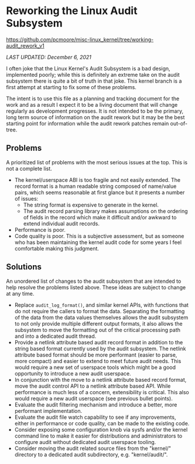 Reworking the Linux Audit Subsystem
=============================================================================
https://github.com/pcmoore/misc-linux_kernel/tree/working-audit_rework_v1

*LAST UPDATED: December 6, 2021*

I often joke that the Linux Kernel's Audit Subsystem is a bad design,
implemented poorly; while this is definitely an extreme take on the audit
subsystem there is quite a bit of truth in that joke.  This kernel branch is
a first attempt at starting to fix some of these problems.

The intent is to use this file as a planning and tracking document for the
work and as a result I expect it to be a living document that will change
regularly as development progresses.  It is not intended to be the primary,
long term source of information on the audit rework but it may be the best
starting point for information while the audit rework patches remain
out-of-tree.

## Problems

A prioritized list of problems with the most serious issues at the top.  This
is not a complete list.

- The kernel/userspace ABI is too fragile and not easily extended.  The record
format is a human readable string composed of name/value pairs, which seems
reasonable at first glance but it presents a number of issues:
  - The string format is expensive to generate in the kernel.
  - The audit record parsing library makes assumptions on the ordering of
  fields in the record which make it difficult and/or awkward to extend
  individual audit records.
- Performance is poor.
- Code quality is poor.  This is a subjective assessment, but as someone who
has been maintaining the kernel audit code for some years I feel comfortable
making this judgment.

## Solutions

An unordered list of changes to the audit subsystem that are intended to help
resolve the problems listed above.  These ideas are subject to change at any
time.

- Replace `audit_log_format()`, and similar kernel APIs, with functions that
do not require the callers to format the data.  Separating the formatting of
the data from the data values themselves allows the audit subsystem to not
only provide multiple different output formats, it also allows the subsystem
to move the formatting out of the critical processing path and into a
dedicated audit thread.
- Provide a netlink attribute based audit record format in addition to the
string based format currently used by the audit subsystem.  The netlink
attribute based format should be more performant (easier to parse, more
compact) and easier to extend to meet future audit needs.  This would require
a new set of userspace tools which might be a good opportunity to introduce a
new audit userspace.
- In conjunction with the move to a netlink attribute based record format, move
the audit control API to a netlink attribute based API.  While performance is
much less of a concern, extensibility is critical.  This also would require a
new audit userspace (see previous bullet points).
- Evaluate the audit filtering mechanism and introduce a better, more
performant implementation.
- Evaluate the audit file watch capability to see if any improvements, either
in performance or code quality, can be made to the existing code.
- Consider exposing some configuration knob via sysfs and/or the kernel command
line to make it easier for distributions and administrators to configure audit
without dedicated audit userspace tooling.
- Consider moving the audit related source files from the "kernel/" directory
to a dedicated audit subdirectory, e.g. "kernel/audit/".

